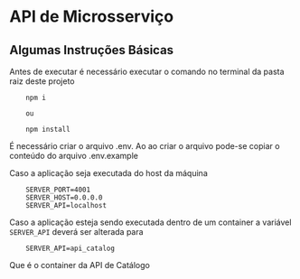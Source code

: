 # API de Microsserviço

## Algumas Instruções Básicas

Antes de executar é necessário executar o comando no terminal da pasta raiz deste projeto

        npm i

        ou

        npm install

É necessário criar o arquivo .env. Ao ao criar o arquivo pode-se copiar o conteúdo do arquivo .env.example

Caso a aplicação seja executada do host da máquina 

        SERVER_PORT=4001
        SERVER_HOST=0.0.0.0
        SERVER_API=localhost

Caso a aplicação esteja sendo executada dentro de um container a variável `SERVER_API` deverá ser alterada para 

        SERVER_API=api_catalog

Que é o container da API de Catálogo